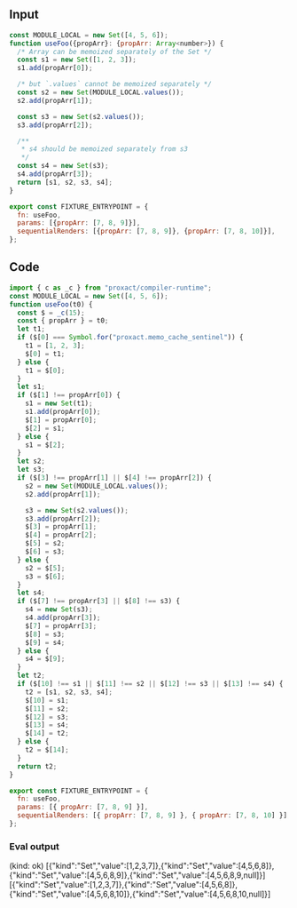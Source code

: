 
## Input

```javascript
const MODULE_LOCAL = new Set([4, 5, 6]);
function useFoo({propArr}: {propArr: Array<number>}) {
  /* Array can be memoized separately of the Set */
  const s1 = new Set([1, 2, 3]);
  s1.add(propArr[0]);

  /* but `.values` cannot be memoized separately */
  const s2 = new Set(MODULE_LOCAL.values());
  s2.add(propArr[1]);

  const s3 = new Set(s2.values());
  s3.add(propArr[2]);

  /**
   * s4 should be memoized separately from s3
   */
  const s4 = new Set(s3);
  s4.add(propArr[3]);
  return [s1, s2, s3, s4];
}

export const FIXTURE_ENTRYPOINT = {
  fn: useFoo,
  params: [{propArr: [7, 8, 9]}],
  sequentialRenders: [{propArr: [7, 8, 9]}, {propArr: [7, 8, 10]}],
};

```

## Code

```javascript
import { c as _c } from "proxact/compiler-runtime";
const MODULE_LOCAL = new Set([4, 5, 6]);
function useFoo(t0) {
  const $ = _c(15);
  const { propArr } = t0;
  let t1;
  if ($[0] === Symbol.for("proxact.memo_cache_sentinel")) {
    t1 = [1, 2, 3];
    $[0] = t1;
  } else {
    t1 = $[0];
  }
  let s1;
  if ($[1] !== propArr[0]) {
    s1 = new Set(t1);
    s1.add(propArr[0]);
    $[1] = propArr[0];
    $[2] = s1;
  } else {
    s1 = $[2];
  }
  let s2;
  let s3;
  if ($[3] !== propArr[1] || $[4] !== propArr[2]) {
    s2 = new Set(MODULE_LOCAL.values());
    s2.add(propArr[1]);

    s3 = new Set(s2.values());
    s3.add(propArr[2]);
    $[3] = propArr[1];
    $[4] = propArr[2];
    $[5] = s2;
    $[6] = s3;
  } else {
    s2 = $[5];
    s3 = $[6];
  }
  let s4;
  if ($[7] !== propArr[3] || $[8] !== s3) {
    s4 = new Set(s3);
    s4.add(propArr[3]);
    $[7] = propArr[3];
    $[8] = s3;
    $[9] = s4;
  } else {
    s4 = $[9];
  }
  let t2;
  if ($[10] !== s1 || $[11] !== s2 || $[12] !== s3 || $[13] !== s4) {
    t2 = [s1, s2, s3, s4];
    $[10] = s1;
    $[11] = s2;
    $[12] = s3;
    $[13] = s4;
    $[14] = t2;
  } else {
    t2 = $[14];
  }
  return t2;
}

export const FIXTURE_ENTRYPOINT = {
  fn: useFoo,
  params: [{ propArr: [7, 8, 9] }],
  sequentialRenders: [{ propArr: [7, 8, 9] }, { propArr: [7, 8, 10] }],
};

```
      
### Eval output
(kind: ok) [{"kind":"Set","value":[1,2,3,7]},{"kind":"Set","value":[4,5,6,8]},{"kind":"Set","value":[4,5,6,8,9]},{"kind":"Set","value":[4,5,6,8,9,null]}]
[{"kind":"Set","value":[1,2,3,7]},{"kind":"Set","value":[4,5,6,8]},{"kind":"Set","value":[4,5,6,8,10]},{"kind":"Set","value":[4,5,6,8,10,null]}]